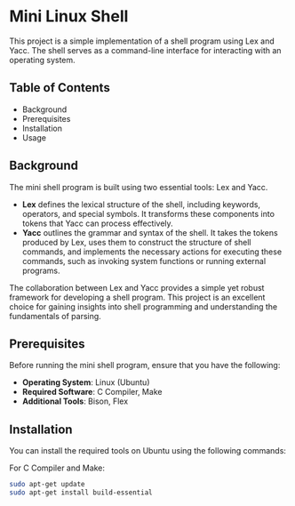 # Mini Linux Shell 

This project is a simple implementation of a shell program using Lex and Yacc. The shell serves as a command-line interface for interacting with an operating system.

## Table of Contents
- Background
- Prerequisites
- Installation
- Usage

## Background
The mini shell program is built using two essential tools: Lex and Yacc.

- **Lex** defines the lexical structure of the shell, including keywords, operators, and special symbols. It transforms these components into tokens that Yacc can process effectively.
- **Yacc** outlines the grammar and syntax of the shell. It takes the tokens produced by Lex, uses them to construct the structure of shell commands, and implements the necessary actions for executing these commands, such as invoking system functions or running external programs.

The collaboration between Lex and Yacc provides a simple yet robust framework for developing a shell program. This project is an excellent choice for gaining insights into shell programming and understanding the fundamentals of parsing.

## Prerequisites
Before running the mini shell program, ensure that you have the following:

- **Operating System**: Linux (Ubuntu)
- **Required Software**: C Compiler, Make
- **Additional Tools**: Bison, Flex

## Installation
You can install the required tools on Ubuntu using the following commands:

For C Compiler and Make:
```bash
sudo apt-get update
sudo apt-get install build-essential

